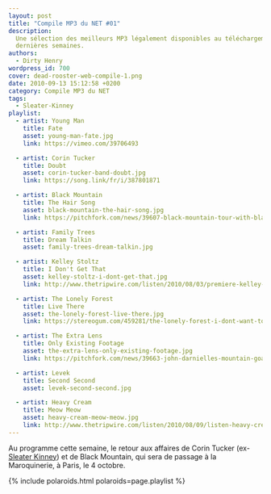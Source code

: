```yaml
---
layout: post
title: "Compile MP3 du NET #01"
description:
  Une sélection des meilleurs MP3 légalement disponibles au téléchargement des
  dernières semaines.
authors:
  - Dirty Henry
wordpress_id: 700
cover: dead-rooster-web-compile-1.png
date: 2010-09-13 15:12:58 +0200
category: Compile MP3 du NET
tags:
  - Sleater-Kinney
playlist:
  - artist: Young Man
    title: Fate
    asset: young-man-fate.jpg
    link: https://vimeo.com/39706493

  - artist: Corin Tucker
    title: Doubt
    asset: corin-tucker-band-doubt.jpg
    link: https://song.link/fr/i/387801871

  - artist: Black Mountain
    title: The Hair Song
    asset: black-mountain-the-hair-song.jpg
    link: https://pitchfork.com/news/39607-black-mountain-tour-with-black-angels/

  - artist: Family Trees
    title: Dream Talkin
    asset: family-trees-dream-talkin.jpg

  - artist: Kelley Stoltz
    title: I Don't Get That
    asset: kelley-stoltz-i-dont-get-that.jpg
    link: http://www.thetripwire.com/listen/2010/08/03/premiere-kelley-stoltz-i-dont-get-that/

  - artist: The Lonely Forest
    title: Live There
    asset: the-lonely-forest-live-there.jpg
    link: https://stereogum.com/459281/the-lonely-forest-i-dont-want-to-live-there-stereogum-premiere/mp3s/

  - artist: The Extra Lens
    title: Only Existing Footage
    asset: the-extra-lens-only-existing-footage.jpg
    link: https://pitchfork.com/news/39663-john-darnielles-mountain-goats-and-extra-lens-sign-to-merge-records/

  - artist: Levek
    title: Second Second
    asset: levek-second-second.jpg

  - artist: Heavy Cream
    title: Meow Meow
    asset: heavy-cream-meow-meow.jpg
    link: http://www.thetripwire.com/listen/2010/08/09/listen-heavy-cream-meow-meow/
---
```


Au programme cette semaine, le retour aux affaires de Corin Tucker (ex-[Sleater
Kinney][i314]) et de Black Mountain, qui sera de passage à la Maroquinerie, à
Paris, le 4 octobre.

{% include polaroids.html polaroids=page.playlist %}

[i314]: https://www.deadrooster.org/sleater-kinney-nouveau-casino/
